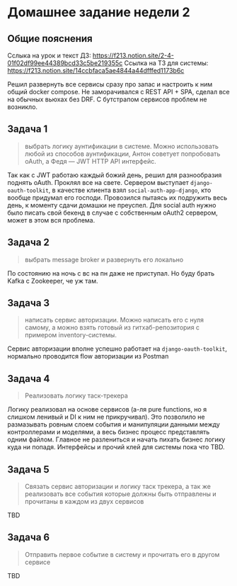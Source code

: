 # Домашнее задание недели 2

## Общие пояснения

Сслыка на урок и текст ДЗ: https://f213.notion.site/2-4-01f02df99ee44389bcd33c5be219355c
Ссылка на ТЗ для системы: https://f213.notion.site/14ccbfaca5ae4844a44dfffed1173b6c

Решил развернуть все сервисы сразу про запас и настроить к ним общий docker compose. Не заморачивался с REST API + SPA, сделал все на обычных вьюхах без DRF. С бутстрапом сервисов проблем не возникло.

## Задача 1

> выбрать логику аунтификации в системе. Можно использовать любой из способов аунтификации, Антон советует попробовать oAuth, а Федя — JWT HTTP API интерфейс.

Так как с JWT работаю каждый божий день, решил для разнообразия поднять oAuth. Проклял все на свете. Сервером выступает `django-oauth-toolkit`, в качестве клиента взял `social-auth-app-django`, кто вообще придумал его господи. Провозился пытаясь их подружить весь день, к моменту сдачи домашки не преуспел. Для social auth нужно было писать свой бекенд в случае с собственным oAuth2 сервером, может в этом вся проблема.

## Задача 2

> выбрать message broker и развернуть его локально

По состоянию на ночь с вс на пн даже не приступал. Но буду брать Kafka c Zookeeper, че уж там.

## Задача 3

> написать сервис авторизации. Можно написать его с нуля самому, а можно взять готовый из гитхаб-репозитория с примером inventory-системы. 

Сервис авторизации вполне успешно работает на `django-oauth-toolkit`, нормально проводится flow авторизации из Postman

## Задача 4

> Реализовать логику таск-трекера

Логику реализовал на основе сервисов (а-ля pure functions, но я слишком ленивый и DI к ним не прикручивал). Это позволило не размазывать ровным слоем события и манипуляции данными между контроллерами и моделями, а весь бизнес процесс представлять одним файлом. Главное не разлениться и начать пихать бизнес логику куда ни попадя. Интерфейсы и прочий клей для системы пока что TBD.

## Задача 5

> Связать сервис авторизации и логику таск трекера, а так же реализовать все события которые должны быть отправлены и прочитаны в каждом из двух сервисов

TBD

## Задача 6

> Отправить первое событие в систему и прочитать его в другом сервисе

TBD
